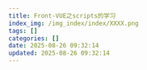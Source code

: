 ```yaml
---
title: Front-VUE之scripts的学习
index_img: /img_index/index/XXXX.png
tags: []
categories: []
date: 2025-08-26 09:32:14
updated: 2025-08-26 09:32:14
---
```

